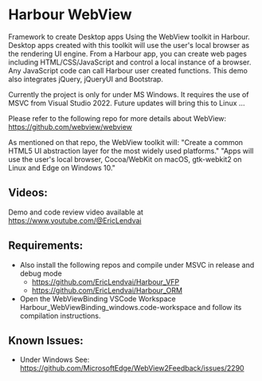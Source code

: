 # Harbour WebView

Framework to create Desktop apps Using the WebView toolkit in Harbour.
Desktop apps created with this toolkit will use the user's local browser as the rendering UI engine.
From a Harbour app, you can create web pages including HTML/CSS/JavaScript and control a local instance of a browser.
Any JavaScript code can call Harbour user created functions. 
This demo also integrates jQuery, jQueryUI and Bootstrap.

Currently the project is only for under MS Windows. It requires the use of MSVC from Visual Studio 2022.
Future updates will bring this to Linux ...

Please refer to the following repo for more details about WebView: https://github.com/webview/webview

As mentioned on that repo, the WebView toolkit will:
"Create a common HTML5 UI abstraction layer for the most widely used platforms."
"Apps will use the user's local browser, Cocoa/WebKit on macOS, gtk-webkit2 on Linux and Edge on Windows 10."

## Videos:
Demo and code review video available at https://www.youtube.com/@EricLendvai

## Requirements:
- Also install the following repos and compile under MSVC in release and debug mode
  - https://github.com/EricLendvai/Harbour_VFP
  - https://github.com/EricLendvai/Harbour_ORM
- Open the WebViewBinding VSCode Workspace Harbour_WebViewBinding_windows.code-workspace and follow its compilation instructions.


## Known Issues:
- Under Windows See: https://github.com/MicrosoftEdge/WebView2Feedback/issues/2290

